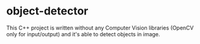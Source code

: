 # object-detector
This C++ project is written without any Computer Vision libraries (OpenCV only for input/output) and it's able to detect objects in image.
